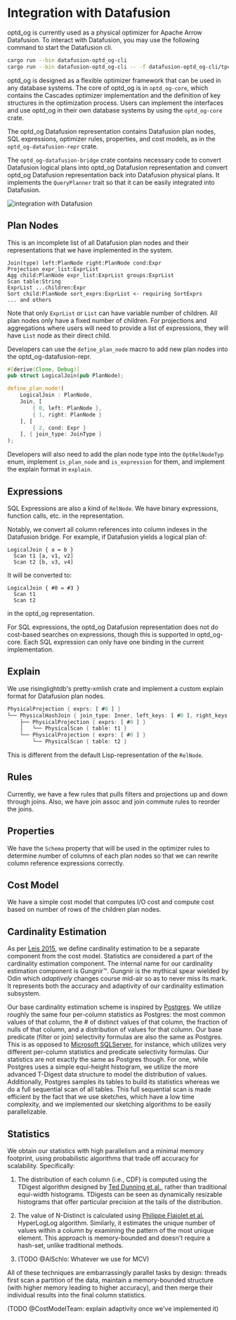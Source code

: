 # Integration with Datafusion

optd_og is currently used as a physical optimizer for Apache Arrow Datafusion. To interact with Datafusion, you may use the following command to start the Datafusion cli.

```bash
cargo run --bin datafusion-optd_og-cli
cargo run --bin datafusion-optd_og-cli -- -f datafusion-optd_og-cli/tpch-sf0_01/test.sql # run TPC-H queries
```

optd_og is designed as a flexible optimizer framework that can be used in any database systems. The core of optd_og is in `optd_og-core`, which contains the Cascades optimizer implementation and the definition of key structures in the optimization process. Users can implement the interfaces and use optd_og in their own database systems by using the `optd_og-core` crate.

The optd_og Datafusion representation contains Datafusion plan nodes, SQL expressions, optimizer rules, properties, and cost models, as in the `optd_og-datafusion-repr` crate.

The `optd_og-datafusion-bridge` crate contains necessary code to convert Datafusion logical plans into optd_og Datafusion representation and convert optd_og Datafusion representation back into Datafusion physical plans. It implements the `QueryPlanner` trait so that it can be easily integrated into Datafusion.

![integration with Datafusion](./optd_og-cascades/optd_og-datafusion-overview.svg)

## Plan Nodes

This is an incomplete list of all Datafusion plan nodes and their representations that we have implemented in the system.

```
Join(type) left:PlanNode right:PlanNode cond:Expr
Projection expr_list:ExprList
Agg child:PlanNode expr_list:ExprList groups:ExprList
Scan table:String
ExprList ...children:Expr
Sort child:PlanNode sort_exprs:ExprList <- requiring SortExprs
... and others
```

Note that only `ExprList` or `List` can have variable number of children. All plan nodes only have a fixed number of children. For projections and aggregations where users will need to provide a list of expressions, they will have `List` node as their direct child.

Developers can use the `define_plan_node` macro to add new plan nodes into the optd_og-datafusion-repr.

```rust
#[derive(Clone, Debug)]
pub struct LogicalJoin(pub PlanNode);

define_plan_node!(
    LogicalJoin : PlanNode,
    Join, [
        { 0, left: PlanNode },
        { 1, right: PlanNode }
    ], [
        { 2, cond: Expr }
    ], { join_type: JoinType }
);
```

Developers will also need to add the plan node type into the `OptRelNodeTyp` enum, implement `is_plan_node` and `is_expression` for them, and implement the explain format in `explain`.

## Expressions

SQL Expressions are also a kind of `RelNode`. We have binary expressions, function calls, etc. in the representation.

Notably, we convert all column references into column indexes in the Datafusion bridge. For example, if Datafusion yields a logical plan of:

```
LogicalJoin { a = b }
  Scan t1 [a, v1, v2]
  Scan t2 [b, v3, v4]
```

It will be converted to:

```
LogicalJoin { #0 = #3 }
  Scan t1 
  Scan t2
```

in the optd_og representation.

For SQL expressions, the optd_og Datafusion representation does not do cost-based searches on expressions, though this is supported in optd_og-core. Each SQL expression can only have one binding in the current implementation.

## Explain

We use risinglightdb's pretty-xmlish crate and implement a custom explain format for Datafusion plan nodes.

```rust
PhysicalProjection { exprs: [ #0 ] }                                             
└── PhysicalHashJoin { join_type: Inner, left_keys: [ #0 ], right_keys: [ #0 ] } 
    ├── PhysicalProjection { exprs: [ #0 ] }                                     
    │   └── PhysicalScan { table: t1 }                                           
    └── PhysicalProjection { exprs: [ #0 ] }                                     
        └── PhysicalScan { table: t2 }
```

This is different from the default Lisp-representation of the `RelNode`.

## Rules

Currently, we have a few rules that pulls filters and projections up and down through joins. Also, we have join assoc and join commute rules to reorder the joins.

## Properties

We have the `Schema` property that will be used in the optimizer rules to determine number of columns of each plan nodes so that we can rewrite column reference expressions correctly.

## Cost Model

We have a simple cost model that computes I/O cost and compute cost based on number of rows of the children plan nodes.

## Cardinality Estimation

As per [Leis 2015](https://15721.courses.cs.cmu.edu/spring2024/papers/16-costmodels/p204-leis.pdf), we define cardinality estimation to be a separate component from the cost model. Statistics are considered a part of the cardinality estimation component. The internal name for our cardinality estimation component is Gungnir™. Gungnir is the mythical spear wielded by Odin which _adaptively_ changes course mid-air so as to never miss its mark. It represents both the accuracy and adaptivity of our cardinality estimation subsystem.

Our base cardinality estimation scheme is inspired by [Postgres](https://www.postgresql.org/docs/current/planner-stats-details.html). We utilize roughly the same four per-column statistics as Postgres: the most common values of that column, the # of distinct values of that column, the fraction of nulls of that column, and a distribution of values for that column. Our base predicate (filter or join) selectivity formulas are also the same as Postgres. This is as opposed to [Microsoft SQLServer](https://learn.microsoft.com/en-us/previous-versions/sql/sql-server-2008/dd535534(v=sql.100)?redirectedfrom=MSDN), for instance, which utilizes very different per-column statistics and predicate selectivity formulas. Our statistics are not exactly the same as Postgres though. For one, while Postgres uses a simple equi-height histogram, we utilize the more advanced T-Digest data structure to model the distribution of values. Additionally, Postgres samples its tables to build its statistics whereas we do a full sequential scan of all tables. This full sequential scan is made efficient by the fact that we use sketches, which have a low time complexity, and we implemented our sketching algorithms to be easily parallelizable.

## Statistics

We obtain our statistics with high parallelism and a minimal memory footprint, using probabilistic algorithms that trade off accuracy for scalability. Specifically:

1. The distribution of each column (i.e., CDF) is computed using the TDigest algorithm designed by [Ted Dunning et al.](https://arxiv.org/pdf/1902.04023.pdf), rather than traditional equi-width histograms. TDigests can be seen as dynamically resizable histograms that offer particular precision at the tails of the distribution.

2. The value of N-Distinct is calculated using [Philippe Flajolet et al.](https://algo.inria.fr/flajolet/Publications/FlFuGaMe07.pdf) HyperLogLog algorithm. Similarly, it estimates the unique number of values within a column by examining the pattern of the most unique element. This approach is memory-bounded and doesn't require a hash-set, unlike traditional methods.

3. (TODO @AlSchlo: Whatever we use for MCV)

All of these techniques are embarrassingly parallel tasks by design: threads first scan a partition of the data, maintain a memory-bounded structure (with higher memory leading to higher accuracy), and then merge their individual results into the final column statistics.

(TODO @CostModelTeam: explain adaptivity once we've implemented it)
